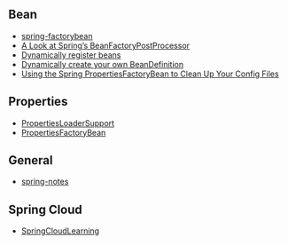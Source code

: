 Bean
---
- [spring-factorybean](http://www.baeldung.com/spring-factorybean)
- [A Look at Spring’s BeanFactoryPostProcessor](http://bravenewgeek.com/a-look-at-springs-beanfactorypostprocessor/)
- [Dynamically register beans](http://www.logicbig.com/tutorials/spring-framework/spring-core/bean-definition/)
- [Dynamically create your own BeanDefinition](https://blog.jdriven.com/2015/04/spicy-spring-dynamically-create-your-own-beandefinition/)
- [Using the Spring PropertiesFactoryBean to Clean Up Your Config Files](https://www.captechconsulting.com/blogs/using-the-spring-propertiesfactorybean-to-clean-up-your-config-files)

Properties
---
- [PropertiesLoaderSupport](http://codenav.org/code.html?project=/org/springframework/spring-core/1.2.2&path=/Source%20Packages/org.springframework.core.io.support/PropertiesLoaderSupport.java)
- [PropertiesFactoryBean](https://github.com/spring-projects/spring-framework/blob/master/spring-beans/src/main/java/org/springframework/beans/factory/config/PropertiesFactoryBean.java)

General
---
- [spring-notes](https://github.com/zp1024/spring-notes)

Spring Cloud
---
- [SpringCloudLearning](https://github.com/forezp/SpringCloudLearning)
